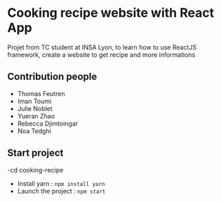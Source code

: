 # Cooking recipe website with React App

Projet from TC student at INSA Lyon, to learn how to use ReactJS framework, create a website to get recipe and more informations

## Contribution people
- Thomas Feutren
- Iman Toumi
- Julie Noblet
- Yueran Zhao
- Rebecca Djimtoingar
- Noa Tedghi

## Start project
-cd cooking-recipe
- Install yarn : ```npm install yarn```
- Launch the project : ```npm start```

